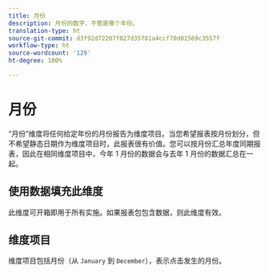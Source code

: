 ```yaml
---
title: 月份
description: 月份的数字，不管是哪个年份。
translation-type: ht
source-git-commit: d3f92d72207f027d35f81a4ccf70d01569c3557f
workflow-type: ht
source-wordcount: '129'
ht-degree: 100%

---
```



# 月份

“月份”维度将任何给定年份的月份报告为维度项目。当您希望报表按月份划分，但不希望静态日期作为维度项目时，此报表很有价值。您可以按月份汇总年度同期报表，因此在相同维度项目中，今年 1 月份的数据会与去年 1 月份的数据汇总在一起。

## 使用数据填充此维度

此维度可开箱即用于所有实施。如果报表包包含数据，则此维度有效。

## 维度项目

维度项目包括月份（从 `January` 到 `December`），表示点击发生的月份。
